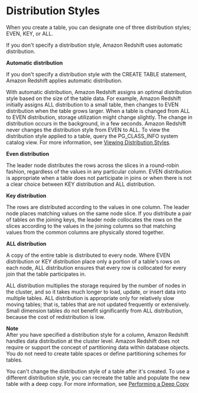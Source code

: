 # Distribution Styles<a name="c_choosing_dist_sort"></a>

 When you create a table, you can designate one of three distribution styles; EVEN, KEY, or ALL\. 

If you don't specify a distribution style, Amazon Redshift uses automatic distribution\.

 **Automatic distribution** 

If you don't specify a distribution style with the CREATE TABLE statement, Amazon Redshift applies automatic distribution\. 

With automatic distribution, Amazon Redshift assigns an optimal distribution style based on the size of the table data\. For example, Amazon Redshift initially assigns ALL distribution to a small table, then changes to EVEN distribution when the table grows larger\. When a table is changed from ALL to EVEN distribution, storage utilization might change slightly\. The change in distribution occurs in the background, in a few seconds\. Amazon Redshift never changes the distribution style from EVEN to ALL\. To view the distribution style applied to a table, query the PG\_CLASS\_INFO system catalog view\. For more information, see [Viewing Distribution Styles](viewing-distribution-styles.md)\.

 **Even distribution** 

 The leader node distributes the rows across the slices in a round\-robin fashion, regardless of the values in any particular column\. EVEN distribution is appropriate when a table does not participate in joins or when there is not a clear choice between KEY distribution and ALL distribution\.

 **Key distribution** 

 The rows are distributed according to the values in one column\. The leader node places matching values on the same node slice\. If you distribute a pair of tables on the joining keys, the leader node collocates the rows on the slices according to the values in the joining columns so that matching values from the common columns are physically stored together\. 

 **ALL distribution** 

 A copy of the entire table is distributed to every node\. Where EVEN distribution or KEY distribution place only a portion of a table's rows on each node, ALL distribution ensures that every row is collocated for every join that the table participates in\. 

 ALL distribution multiplies the storage required by the number of nodes in the cluster, and so it takes much longer to load, update, or insert data into multiple tables\. ALL distribution is appropriate only for relatively slow moving tables; that is, tables that are not updated frequently or extensively\. Small dimension tables do not benefit significantly from ALL distribution, because the cost of redistribution is low\. 

**Note**  
 After you have specified a distribution style for a column, Amazon Redshift handles data distribution at the cluster level\. Amazon Redshift does not require or support the concept of partitioning data within database objects\. You do not need to create table spaces or define partitioning schemes for tables\. 

You can't change the distribution style of a table after it's created\. To use a different distribution style, you can recreate the table and populate the new table with a deep copy\. For more information, see [Performing a Deep Copy](performing-a-deep-copy.md)